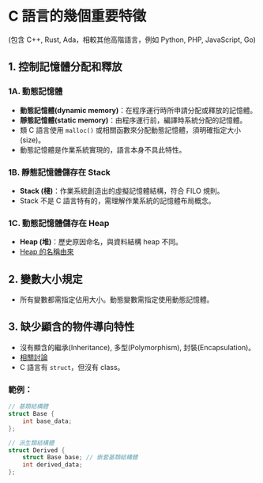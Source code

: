 # C 語言的幾個重要特徵
(包含 C++, Rust, Ada，相較其他高階語言，例如 Python, PHP, JavaScript, Go)

## 1. 控制記憶體分配和釋放
### 1A. 動態記憶體
- **動態記憶體(dynamic memory)**：在程序運行時所申請分配或釋放的記憶體。
- **靜態記憶體(static memory)**：由程序運行前，編譯時系統分配的記憶體。
- 類 C 語言使用 `malloc()` 或相關函數來分配動態記憶體，須明確指定大小(size)。
- 動態記憶體是作業系統實現的，語言本身不具此特性。

### 1B. 靜態記憶體儲存在 Stack
- **Stack (棧)**：作業系統創造出的虛擬記憶體結構，符合 FILO 規則。
- Stack 不是 C 語言特有的，需理解作業系統的記憶體布局概念。

### 1C. 動態記憶體儲存在 Heap
- **Heap (堆)**：歷史原因命名，與資料結構 heap 不同。
- [Heap 的名稱由來](https://stackoverflow.com/questions/1699057/why-are-two-different-concepts-both-called-heap)

## 2. 變數大小規定
- 所有變數都需指定佔用大小。動態變數需指定使用動態記憶體。

## 3. 缺少顯含的物件導向特性
- 沒有顯含的繼承(Inheritance), 多型(Polymorphism), 封裝(Encapsulation)。
- [相關討論](https://stackoverflow.com/questions/7985169/why-is-c-not-oop-if-it-has-structs)
- C 語言有 `struct`，但沒有 class。

### 範例：
```c
// 基類結構體
struct Base {
    int base_data;
};

// 派生類結構體
struct Derived {
    struct Base base; // 嵌套基類結構體
    int derived_data;
};

